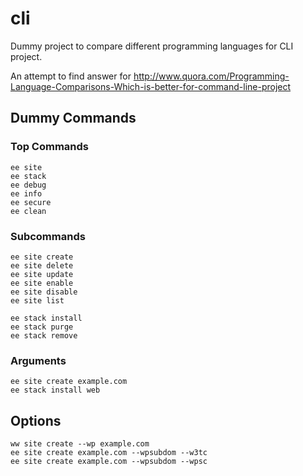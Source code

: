 cli
===

Dummy project to compare different programming languages for CLI project.

An attempt to find answer for http://www.quora.com/Programming-Language-Comparisons-Which-is-better-for-command-line-project


Dummy Commands
----------------

### Top Commands

````
ee site
ee stack
ee debug
ee info
ee secure
ee clean
````

### Subcommands

````
ee site create
ee site delete
ee site update
ee site enable
ee site disable
ee site list

ee stack install
ee stack purge
ee stack remove
````

### Arguments

````
ee site create example.com
ee stack install web
````

## Options

````
ww site create --wp example.com
ee site create example.com --wpsubdom --w3tc
ee site create example.com --wpsubdom --wpsc
````
